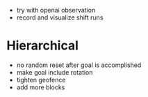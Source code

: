 * try with openai observation
* record and visualize shift runs

# Hierarchical
* no random reset after goal is accomplished
* make goal include rotation 
* tighten geofence
* add more blocks 
